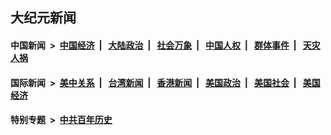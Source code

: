 ## 大纪元新闻

#### 中国新闻 &nbsp;>&nbsp; [中国经济](indexes/ncid283/README.md?05050445) &nbsp;| &nbsp; [大陆政治](indexes/ncid277/README.md?05050445) &nbsp;| &nbsp; [社会万象](indexes/ncid282/README.md?05050445) &nbsp;| &nbsp; [中国人权](indexes/ncid278/README.md?05050445) &nbsp;| &nbsp; [群体事件](indexes/ncid279/README.md?05050445) &nbsp;| &nbsp; [天灾人祸](indexes/ncid280/README.md?05050445)

#### 国际新闻 &nbsp;>&nbsp; [美中关系](indexes/nf1412576/README.md?05050445) &nbsp;| &nbsp; [台湾新闻](indexes/ncid1349361/README.md?05050445) &nbsp;| &nbsp; [香港新闻](indexes/ncid1349362/README.md?05050445) &nbsp;| &nbsp; [美国政治](indexes/ncid1078159/README.md?05050445) &nbsp;| &nbsp; [美国社会](indexes/ncid1078160/README.md?05050445) &nbsp;| &nbsp; [美国经济](indexes/ncid1078158/README.md?05050445)

#### 特别专题 &nbsp;>&nbsp; [中共百年历史](https://github.com/epoch-news/epoch-special/blob/master/README.md?05050445)  
